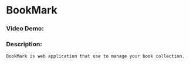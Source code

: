 # BookMark
### Video Demo:
### Description:
    BookMark is web application that use to manage your book collection. 
